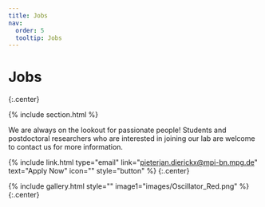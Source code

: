 ```yaml
---
title: Jobs
nav:
  order: 5
  tooltip: Jobs
---
```


# <i class="fas fa-users"></i>Jobs


{:.center}

{% include section.html %}

We are always on the lookout for passionate people! Students and postdoctoral researchers who are interested in joining our lab are welcome to contact us for more information.

{% include link.html type="email" link="pieterjan.dierickx@mpi-bn.mpg.de" text="Apply Now" icon="" style="button" %}
{:.center}


{% include gallery.html style="" image1="images/Oscillator_Red.png" %} {:.center}
